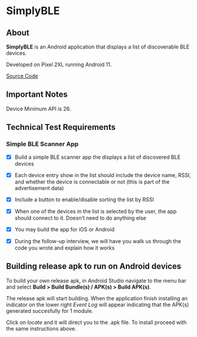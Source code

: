 # SimplyBLE

## About

**SimplyBLE** is an Android application that displays a list of discoverable BLE devices.

Developed on Pixel 2XL running Android 11.

[Source Code](https://github.com/jekkogray/SimplyBLE/tree/main/app/src/main/java/com/example/simplyble)

## Important Notes
Device Minimum API is 26.

## Technical Test Requirements
### Simple BLE Scanner App
- [x] Build a simple BLE scanner app the displays a list of discovered BLE devices 
- [x] Each device entry show in the list should include the device name, RSSI, and whether the device is connectable or not (this is part of the advertisement data)
- [x] Include a button to enable/disable sorting the list by RSSI
- [x] When one of the devices in the list is selected by the user, the app should connect to it.  Doesn’t need to do anything else
- [x] You may build the app for iOS or Android 
- [x] During the follow-up interview, we will have you walk us through the code you wrote and explain how it works 


## Building release apk to run on Android devices
To build your own release apk, in Android Studio navigate to the menu bar and select <b>Build > Build Bundle(s) / APK(s) > Build APK(s)</b>.

The release apk will start building.
When the application finish installing an indicator on the lower right *Event Log* will appear
indicating that the APK(s) generated succesfully for 1 module. 

Click on *locate* and it will direct you to the .apk file. 
To install proceed with the same instructions above.


